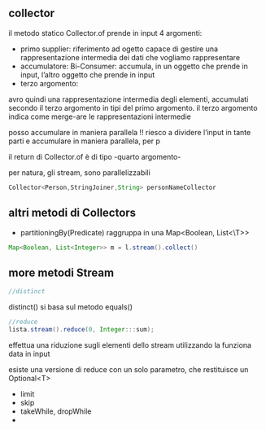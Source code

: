 ## collector
il metodo statico Collector.of prende in input 4 argomenti:
- primo supplier: riferimento ad ogetto capace di gestire una rappresentazione intermedia dei dati che vogliamo rappresentare
- accumulatore: Bi-Consumer: accumula, in un oggetto che prende in input, l’altro oggetto che prende in input
- terzo argomento:

avro quindi una rappresentazione intermedia degli elementi, accumulati secondo il terzo argomento in tipi del primo argomento. il terzo argomento indica come merge-are le rappresentazioni intermedie


posso accumulare in maniera parallela !! riesco a dividere l’input in tante parti e accumulare in maniera parallela, per p

il return di Collector.of è di tipo -quarto argomento-

per natura, gli stream, sono parallelizzabili

```java
Collector<Person,StringJoiner,String> personNameCollector
```

## altri metodi di Collectors
- partitioningBy(Predicate) raggruppa in una Map\<Boolean, List<\T>>
```java
Map<Boolean, List<Integer>> m = l.stream().collect()
```

## more metodi Stream
```java
//distinct
```
distinct() si basa sul metodo equals()

```java
//reduce 
lista.stream().reduce(0, Integer:::sum);
```
effettua una riduzione sugli elementi dello stream utilizzando la funziona data in input

esiste una versione di reduce con un solo parametro, che restituisce un Optional\<T>

- limit
- skip
- takeWhile, dropWhile
- 